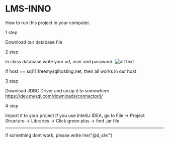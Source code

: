 # LMS-INNO
How to run this project in your computer.

1 step

Download our database file

2 step

In class database write your url, user and password.
![alt text](https://cdn.pbrd.co/images/Hawx15Z.png)

If host == sql11.freemysqlhosting.net, then all works in our host

3 step 

Download JDBC Driver and unzip it to somewhere
https://dev.mysql.com/downloads/connector/j/

4 step

Import it to your project
If you use IntelliJ IDEA, go to File -> Project Structure -> Libraries -> Click green plus -> find .jar file

------------------
If something dont work, please write me("@d_slvt")
